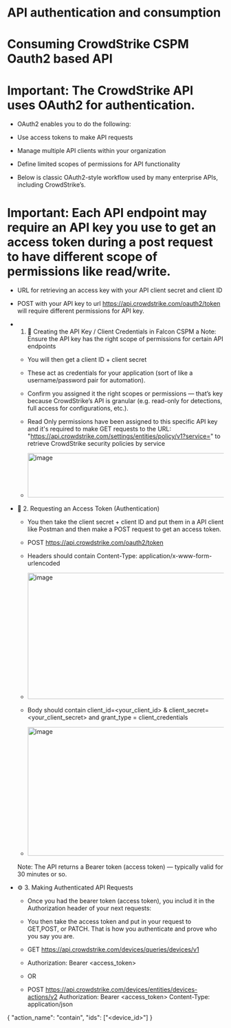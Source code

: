 # API authentication and consumption

# Consuming CrowdStrike CSPM Oauth2 based API

# Important: The CrowdStrike API uses OAuth2 for authentication.

- OAuth2 enables you to do the following:
- Use access tokens to make API requests
- Manage multiple API clients within your organization
- Define limited scopes of permissions for API functionality

- Below is classic OAuth2-style workflow used by many enterprise APIs, including CrowdStrike’s.
# Important: Each API endpoint may require an API key you use to get an access token during a post request to have different scope of permissions like read/write.
- URL for retrieving an access key with your API client secret and client ID
- POST with your API key to url https://api.crowdstrike.com/oauth2/token will require different permissions for API key.


  
- 1. 🔑 Creating the API Key / Client Credentials in Falcon CSPM a
  Note: Ensure the API key has the right scope of permissions for certain API endpoints
  - You will then get a client ID + client secret
  - These act as credentials for your application (sort of like a username/password pair for automation).
  - Confirm you assigned it the right scopes or permissions — that’s key because CrowdStrike’s API is granular (e.g. read-only for detections, full access for configurations, etc.).
  - Read Only permissions have been assigned to this specific API key and it's required to make GET requests to the URL: "https://api.crowdstrike.com/settings/entities/policy/v1?service=" to retrieve CrowdStrike security policies by service
  
  - <img width="520" height="103" alt="image" src="https://github.com/user-attachments/assets/79a2c4c0-f7e1-414f-860a-001da688ccea" />

 
- 🧾 2. Requesting an Access Token (Authentication)
  - You then take the client secret + client ID and put them in a API client like Postman and then make a POST request to get an access token.
  - POST https://api.crowdstrike.com/oauth2/token
  - Headers should contain Content-Type: application/x-www-form-urlencoded
  - <img width="1140" height="293" alt="image" src="https://github.com/user-attachments/assets/8408cd08-18a9-4c5d-9983-2070d311f05f" />

  - Body should contain client_id=<your_client_id> & client_secret=<your_client_secret> and grant_type = client_credentials
  - <img width="958" height="299" alt="image" src="https://github.com/user-attachments/assets/04d67d90-90f0-4b74-b571-8804e54552e4" />

  Note: The API returns a Bearer token (access token) — typically valid for 30 minutes or so.

 
- ⚙️ 3. Making Authenticated API Requests
  - Once you had the bearer token (access token), you includ it in the Authorization header of your next requests:
  - You then take the access token and put in your request to GET,POST, or PATCH. That is how you authenticate and prove who you say you are.
  - GET https://api.crowdstrike.com/devices/queries/devices/v1
  - Authorization: Bearer <access_token>


  - OR
  - POST https://api.crowdstrike.com/devices/entities/devices-actions/v2
Authorization: Bearer <access_token>
Content-Type: application/json

{
  "action_name": "contain",
  "ids": ["<device_id>"]
}


